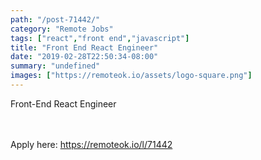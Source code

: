```yaml
---
path: "/post-71442/"
category: "Remote Jobs"
tags: ["react","front end","javascript"]
title: "Front End React Engineer"
date: "2019-02-28T22:50:34-08:00"
summary: "undefined"
images: ["https://remoteok.io/assets/logo-square.png"]
---
```


Front-End React Engineer

<br/>
<br/>
Apply here: <A HREF="https://remoteok.io/l/71442">https://remoteok.io/l/71442</A>
